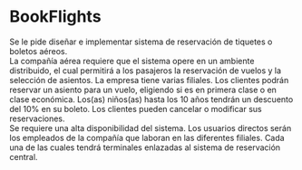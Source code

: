 BookFlights
===========

Se le pide diseñar e implementar sistema de reservación de tiquetes o  boletos aéreos.  
La compañía aérea requiere que el sistema opere en un ambiente  distribuido, el cual permitirá a los pasajeros la 
reservación de vuelos y la  selección de asientos. La empresa tiene varias filiales. Los clientes  podrán reservar un 
asiento para un vuelo, eligiendo si es en primera  clase o en clase económica. Los(as) niños(as) hasta los 10 años 
tendrán  un descuento del 10% en su boleto. Los clientes pueden cancelar o  modificar sus reservaciones.    
Se requiere una alta disponibilidad del sistema. Los usuarios directos  serán los empleados de la compañía que laboran 
en las diferentes  filiales. Cada una de las cuales tendrá terminales enlazadas al sistema  de reservación central. 

